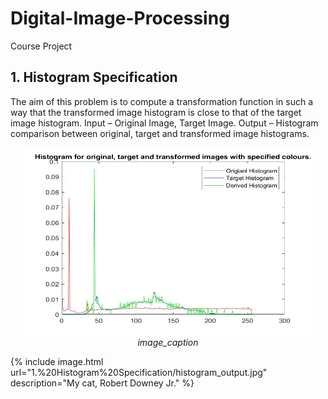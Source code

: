 # Digital-Image-Processing
Course Project

## 1. Histogram Specification

The aim of this problem is to compute a transformation function in such a way that the transformed image histogram is close to that of the target image histogram.
Input – Original Image, Target Image.
Output – Histogram comparison between original, target and transformed image histograms.

<!--![Alt text](1.%20Histogram%20Specification/histogram_output.jpg?raw=true "Title")-->

<p align="center">
  <img width="460" height="300" src="1.%20Histogram%20Specification/histogram_output.jpg">
  <em>image_caption</em>
</p>

{% include image.html url="1.%20Histogram%20Specification/histogram_output.jpg" description="My cat, Robert Downey Jr." %}

